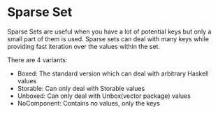 # Sparse Set

Sparse Sets are useful when you have a lot of potential keys but only a small part of them is used. Sparse sets can deal with many keys while providing fast iteration over the values within the set.

There are 4 variants:
- Boxed: The standard version which can deal with arbitrary Haskell values
- Storable: Can only deal with Storable values
- Unboxed: Can only deal with Unbox(vector package) values
- NoComponent: Contains no values, only the keys
